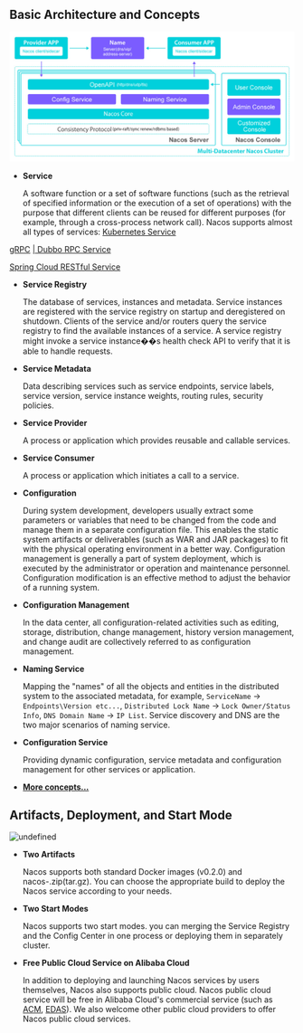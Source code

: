 ## Basic Architecture and Concepts 

![nacos_arch.jpg](/img/nacos-Arch.jpg) 

* **Service**

	A software function or a set of software functions (such as the retrieval of specified information or the execution of a set of operations) with the purpose that different clients can be reused for different purposes (for example, through a cross-process network call). Nacos supports almost all types of services:
[Kubernetes Service](https://kubernetes.io/docs/concepts/services-networking/service/)

[gRPC](https://grpc.io/docs/guides/concepts.html#service-definition)
[ | Dubbo RPC Service](https://dubbo.incubator.apache.org/#/?lang=en-us)

[Spring Cloud RESTful Service](https://spring.io/understanding/REST)

* **Service Registry** 

	The database of services, instances and metadata. Service instances are registered with the service registry on startup and deregistered on shutdown. Clients of the service and/or routers query the service registry to find the available instances of a service. A service registry might invoke a service instance��s health check API to verify that it is able to handle requests.
	
* **Service Metadata** 
	
	Data describing services such as service endpoints, service labels, service version, service instance weights, routing rules, security policies.
	
* **Service Provider** 	
    
	A process or application which provides reusable and callable services.

* **Service Consumer**
	
	A process or application which initiates a call to a service.
	 
* **Configuration** 
	
	During system development, developers usually extract some parameters or variables that need to be changed from the code and manage them in a separate configuration file. This enables the static system artifacts or deliverables (such as WAR and JAR packages) to fit with the physical operating environment in a better way. Configuration management is generally a part of system deployment, which is executed by the administrator or operation and maintenance personnel. Configuration modification is an effective method to adjust the behavior of a running system.
	
* **Configuration Management**

	In the data center, all configuration-related activities such as editing, storage, distribution, change management, history version management, and change audit are collectively referred to as configuration management.

* **Naming Service** 

	Mapping the "names" of all the objects and entities in the distributed system to the associated metadata, for example, ```ServiceName``` -> ```Endpoints\Version etc...```, ```Distributed Lock Name``` -> ```Lock Owner/Status Info```, ```DNS Domain Name``` -> ```IP List```. Service discovery and DNS are the two major scenarios of naming service.

* **Configuration Service** 
	
	Providing dynamic configuration, service metadata and configuration management for other services or application.

* **[More concepts...](./concepts.md)**

## Artifacts, Deployment, and Start Mode

![undefined](https://cdn.yuque.com/lark/0/2018/png/15914/1531730742844-e8325932-258b-49b2-9473-8d1199efe20d.png) 

* **Two Artifacts**
	
	Nacos supports both standard Docker images (v0.2.0) and nacos-.zip(tar.gz). You can choose the appropriate build to deploy the Nacos service according to your needs.
		
* **Two Start Modes**
	
	Nacos supports two start modes. you can merging the Service Registry and the Config Center in one process or deploying them in separately cluster.
	
* **Free Public Cloud Service on Alibaba Cloud**

	In addition to deploying and launching Nacos services by users themselves, Nacos also supports public cloud. Nacos public cloud service will be free in Alibaba Cloud's commercial service (such as [ACM](https://www.aliyun.com/product/acm), [EDAS](https://www.aliyun.com/product/edas)). We also welcome other public cloud providers to offer Nacos public cloud services.
 